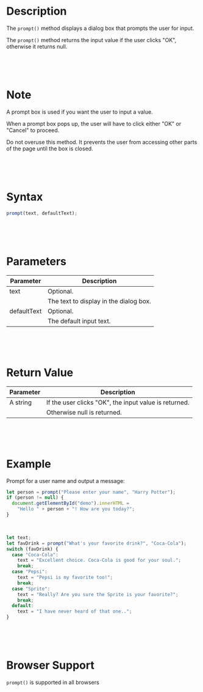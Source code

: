 # Description

The `prompt()` method displays a dialog box that prompts the user for input.

The `prompt()` method returns the input value if the user clicks "OK", otherwise it returns null.

&nbsp;

&nbsp;

# Note

A prompt box is used if you want the user to input a value.

When a prompt box pops up, the user will have to click either "OK" or "Cancel" to proceed.

Do not overuse this method. It prevents the user from accessing other parts of the page until the box is closed.

&nbsp;

&nbsp;

# Syntax

```js
prompt(text, defaultText);
```

&nbsp;

&nbsp;

# Parameters

| Parameter   | Description                            |
| ----------- | -------------------------------------- |
| text        | Optional.                              |
|             | The text to display in the dialog box. |
| defaultText | Optional.                              |
|             | The default input text.                |

&nbsp;

&nbsp;

# Return Value

| Parameter | Description                                           |
| --------- | ----------------------------------------------------- |
| A string  | If the user clicks "OK", the input value is returned. |
|           | Otherwise null is returned.                           |

&nbsp;

&nbsp;

# Example

Prompt for a user name and output a message:

```js
let person = prompt("Please enter your name", "Harry Potter");
if (person != null) {
  document.getElementById("demo").innerHTML =
    "Hello " + person + "! How are you today?";
}
```

&nbsp;

```js
let text;
let favDrink = prompt("What's your favorite drink?", "Coca-Cola");
switch (favDrink) {
  case "Coca-Cola":
    text = "Excellent choice. Coca-Cola is good for your soul.";
    break;
  case "Pepsi":
    text = "Pepsi is my favorite too!";
    break;
  case "Sprite":
    text = "Really? Are you sure the Sprite is your favorite?";
    break;
  default:
    text = "I have never heard of that one..";
}
```

&nbsp;

&nbsp;

# Browser Support

`prompt()` is supported in all browsers

&nbsp;

&nbsp;

&nbsp;

&nbsp;

&nbsp;

&nbsp;

&nbsp;

